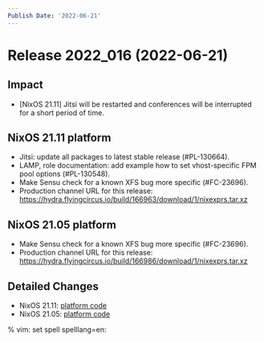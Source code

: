 ```yaml
---
Publish Date: '2022-06-21'
---
```


# Release 2022_016 (2022-06-21)

## Impact

- \[NixOS 21.11\] Jitsi will be restarted and conferences will be interrupted for a short period of time.

## NixOS 21.11 platform

- Jitsi: update all packages to latest stable release (#PL-130664).
- LAMP, role documentation: add example how to set vhost-specific FPM pool options (#PL-130548).
- Make Sensu check for a known XFS bug more specific (#FC-23696).
- Production channel URL for this release: <https://hydra.flyingcircus.io/build/166963/download/1/nixexprs.tar.xz>

## NixOS 21.05 platform

- Make Sensu check for a known XFS bug more specific (#FC-23696).
- Production channel URL for this release: <https://hydra.flyingcircus.io/build/166986/download/1/nixexprs.tar.xz>

## Detailed Changes

- NixOS 21.11: [platform code](https://github.com/flyingcircusio/fc-nixos/compare/fc/r2022_015/21.11...7833cffa7af167dd33c4e036be60c65cff605acb)
- NixOS 21.05: [platform code](https://github.com/flyingcircusio/fc-nixos/compare/fc/r2022_015/21.05...4a5f5b466e5539e6bfd29ecdfb14644902ade042)

% vim: set spell spelllang=en:
